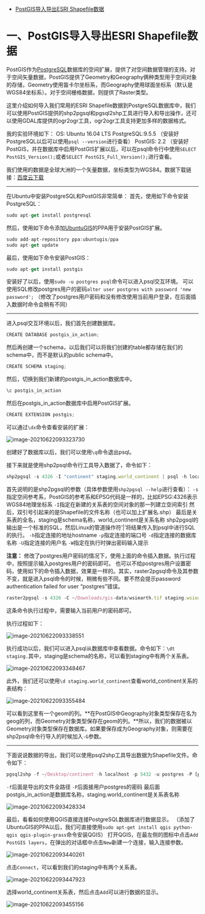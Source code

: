 - [PostGIS导入导出ESRI Shapefile数据](https://cloud.tencent.com/developer/article/1386147?from=article.detail.1722171)

# 一、PostGIS导入导出ESRI Shapefile数据

PostGIS作为[PostgreSQL](https://cloud.tencent.com/product/postgresql?from=10680)数据库的空间扩展，提供了对空间数据管理的支持。对于空间矢量数据，PostGIS提供了Geometry和Geography俩种类型用于空间对象的存储，Geometry使用笛卡尔坐标系，而Geography使用球面坐标系（默认是WGS84坐标系）。对于空间栅格数据，则提供了Raster类型。

这里介绍如何导入我们常用的ESRI Shapefile数据到PostgreSQL数据库中，我们可以使用PostGIS提供的shp2pgsql和pgsql2shp工具进行导入和导出操作，还可以使用GDAL库提供的ogr2ogr工具，ogr2ogr工具支持更加多样的数据格式。

我的实验环境如下：  OS: Ubuntu 16.04 LTS  PostgreSQL:9.5.5 （安装好PostgreSQL以后可以使用`psql --version`进行查看）  PostGIS: 2.2 （安装好PostGIS，并在数据库中启用PostGIS扩展以后，可以在psql命令行中使用`SELECT PostGIS_Version();`或者`SELECT PostGIS_Full_Version();`进行查看。

我们使用的数据是全球大洲的一个矢量数据，坐标类型为WGS84。数据下载链接：[百度云下载](https://pan.baidu.com/s/1b4udv4)

------

在Ubuntu中安装PostgreSQL和PostGIS非常简单：  首先，使用如下命令安装PostgreSQL：

```javascript
sudo apt-get install postgresql
```

然后，使用如下命令添加[UbuntuGIS](https://wiki.ubuntu.com/UbuntuGIS)的PPA用于安装PostGIS扩展。

```javascript
sudo add-apt-repository ppa:ubuntugis/ppa
sudo apt-get update
```

最后，使用如下命令安装PostGIS：

```javascript
sudo apt-get install postgis
```

安装好了以后，使用`sudo -u postgres psql`命令可以进入psql交互环境。  可以使用SQL修改postgres用户的密码`alter user postgres with password 'new password';` （修改了postgres用户密码和没有修改使用当前用户登录，在后面插入数据时命令会稍有不同）

------

进入psql交互环境以后，我们首先创建数据库。

```javascript
CREATE DATABASE postgis_in_action;
```

然后再创建一个schema，以后我们可以将我们创建的table都存储在我们的schema中，而不是默认的public schema中。

```javascript
CREATE SCHEMA staging;
```

然后，切换到我们新建的postgis_in_action数据库中。

```javascript
\c postgis_in_action
```

然后在postgis_in_action数据库中启用PostGIS扩展。

```javascript
CREATE EXTENSION postgis;
```

可以通过`\dx`命令查看安装的扩展：  

![image-20210622093323730](https://gitee.com/AiShiYuShiJiePingXing/img/raw/master/img/image-20210622093323730.png)

创建好了数据库以后，我们可以使用`\q`命令退出psql。

接下来就是使用shp2psql命令行工具导入数据了，命令如下：

```javascript
shp2pgsql -s 4326 -I "continent" staging.world_continent | psql -h localhost -p 5432 -d postgis_in_action -U postgres -W
```

首先说明的是shp2pgsql的参数（具体参数使用`shp2pgsql --help`进行查看）：  `-s`指定空间参考系，PostGIS的参考系和EPSG代码是一样的，比如EPSG:4326表示WGS84地理坐标系  `-I`指定在新建的关系表的空间对象的那一列建立空间索引  然后，双引号引起来的是Shapefile的文件名称（也可以加上扩展名.shp）  最后是关系表的全名，staging是schema名称，world_continent是关系名称  shp2pgsql的输出是一个标准的SQL，然后Linux的管道操作符’|’将结果传入到psql中进行SQL的执行。  `-h`指定连接的地址hostname  `-p`指定连接的端口号  `-d`指定连接的数据库名称  `-U`指定连接的用户名  `-W`指定在执行时弹出密码输入提示

**注意：**  修改了postgres用户密码的情况下，使用上面的命令插入数据。执行过程中，按照提示输入postgres用户的密码即可。  也可以不给postgres用户设置密码，使用如下的命令插入数据，效果是一样的。其实，raster2pgsql命令及其参数不变，就是进入psql命令的时候，稍微有些不同。要不然会提示password authentication failed for user “postgres”错误。

```javascript
raster2pgsql -s 4326 -C ~/Downloads/gis-data/wsiearth.tif staging.wsiearth | sudo -u postgres psql -d postgis_in_action
```

这条命令执行过程中，需要输入当前用户的密码即可。

执行过程如下：  

![image-20210622093338551](https://gitee.com/AiShiYuShiJiePingXing/img/raw/master/img/image-20210622093338551.png)

执行成功以后，我们可以进入psql从数据库中查看数据。命令如下：`\dt staging.`其中，staging是schema的名称，可以看到staging中有两个关系表。  

![image-20210622093348467](https://gitee.com/AiShiYuShiJiePingXing/img/raw/master/img/image-20210622093348467.png)

此外，我们还可以使用`\d staging.world_continent`查看world_continent关系的表结构：  

![image-20210622093355484](https://gitee.com/AiShiYuShiJiePingXing/img/raw/master/img/image-20210622093355484.png)

  可以看到这里有一个geom的列。**在PostGIS中Geography对象类型保存在名为geog的列，而Geometry对象类型保存在geom的列。**所以，我们的数据被以Geometry对象类型保存在数据库。如果要保存成为Geography对象，则需要在shp2psql命令行导入的时候加入`-G`参数。

------

下面说说数据的导出，我们可以使用psql2shp工具导出数据为Shapefile文件。命令如下：

```javascript
pgsql2shp -f ~/Desktop/continent -h localhost -p 5432 -u postgres -P [passworld] postgis_in_action staging.world_continent
```

`-f`后面是导出的文件全路径  `-P`后面接用户postgres的密码  最后面postgis_in_action是数据库名称，staging.world_continent是关系表名称

![image-20210622093428334](https://gitee.com/AiShiYuShiJiePingXing/img/raw/master/img/image-20210622093428334.png)

最后，看看如何使用QGIS直接连接PostgreSQL数据库进行数据显示。  （添加了UbuntuGIS的PPA以后，我们可直接使用`sudo apt-get install qgis python-qgis qgis-plugin-grass`命令安装QGIS）  打开QGIS，在最左侧的图标中点击`Add PostGIS layers`，在弹出的对话框中点击`New`新建一个连接，输入连接参数。  

![image-20210622093440261](https://gitee.com/AiShiYuShiJiePingXing/img/raw/master/img/image-20210622093440261.png)

  点击`Connect`，可以看到我们的staging中有两个关系表。  

![image-20210622093447923](https://gitee.com/AiShiYuShiJiePingXing/img/raw/master/img/image-20210622093447923.png)

  选择world_continent关系表，然后点击`Add`可以进行数据的显示。  

![image-20210622093455156](https://gitee.com/AiShiYuShiJiePingXing/img/raw/master/img/image-20210622093455156.png)